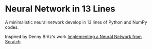 # Neural Network in 13 Lines

A minimalistic neural network develop in 13 lines of Python and NumPy codes.

Inspired by Denny Britz's work [Implementing a Neural Network from Scratch](https://github.com/dennybritz/nn-from-scratch).
